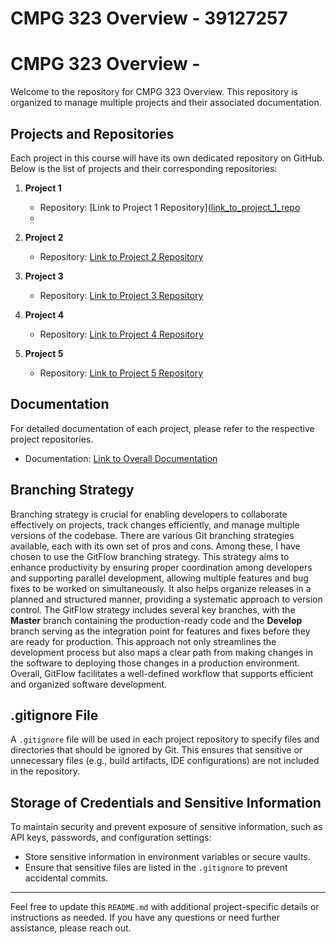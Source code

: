 # CMPG 323 Overview - 39127257
 
# CMPG 323 Overview - <add your student number>

Welcome to the repository for CMPG 323 Overview. This repository is organized to manage multiple projects and their associated documentation.

## Projects and Repositories

Each project in this course will have its own dedicated repository on GitHub. Below is the list of projects and their corresponding repositories:

1. **Project 1**
   - Repository: [Link to Project 1 Repository]([link_to_project_1_repo](https://github.com/PhemeloPearl/CMPG-323-Overview-39127257-)
   - 
2. **Project 2**
   - Repository: [Link to Project 2 Repository](link_to_project_2_repo)

3. **Project 3**
   - Repository: [Link to Project 3 Repository](link_to_project_3_repo)

4. **Project 4**
   - Repository: [Link to Project 4 Repository](link_to_project_4_repo)

5. **Project 5**
   - Repository: [Link to Project 5 Repository](link_to_project_5_repo)

## Documentation

For detailed documentation of each project, please refer to the respective project repositories.

- Documentation: [Link to Overall Documentation](link_to_overall_documentation)

## Branching Strategy

Branching strategy is crucial for enabling developers to collaborate effectively on projects, track changes efficiently, and manage multiple versions of the codebase. There are various Git branching strategies available, each with its own set of pros and cons. Among these, I have chosen to use the GitFlow branching strategy. This strategy aims to enhance productivity by ensuring proper coordination among developers and supporting parallel development, allowing multiple features and bug fixes to be worked on simultaneously. It also helps organize releases in a planned and structured manner, providing a systematic approach to version control. The GitFlow strategy includes several key branches, with the **Master** branch containing the production-ready code and the **Develop** branch serving as the integration point for features and fixes before they are ready for production. This approach not only streamlines the development process but also maps a clear path from making changes in the software to deploying those changes in a production environment. Overall, GitFlow facilitates a well-defined workflow that supports efficient and organized software development.

## .gitignore File

A `.gitignore` file will be used in each project repository to specify files and directories that should be ignored by Git. This ensures that sensitive or unnecessary files (e.g., build artifacts, IDE configurations) are not included in the repository.

## Storage of Credentials and Sensitive Information

To maintain security and prevent exposure of sensitive information, such as API keys, passwords, and configuration settings:

- Store sensitive information in environment variables or secure vaults.
- Ensure that sensitive files are listed in the `.gitignore` to prevent accidental commits.

---

Feel free to update this `README.md` with additional project-specific details or instructions as needed. If you have any questions or need further assistance, please reach out.
